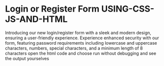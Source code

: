 # Login or Register Form USING-CSS-JS-AND-HTML
Introducing our new login/register form with a sleek and modern design, ensuring a user-friendly experience.
Experience enhanced security with our form, featuring password requirements including lowercase and uppercase characters, numbers, special characters, and a minimum length of 8 characters
open the html code and choose run without debugging and see the output yourselves

